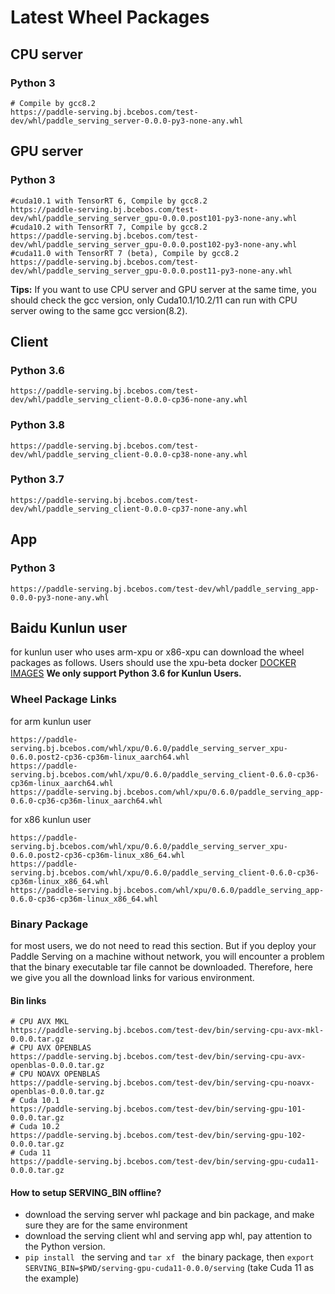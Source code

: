# Latest Wheel Packages

## CPU server
### Python 3
```
# Compile by gcc8.2
https://paddle-serving.bj.bcebos.com/test-dev/whl/paddle_serving_server-0.0.0-py3-none-any.whl
```

## GPU server
### Python 3
```
#cuda10.1 with TensorRT 6, Compile by gcc8.2
https://paddle-serving.bj.bcebos.com/test-dev/whl/paddle_serving_server_gpu-0.0.0.post101-py3-none-any.whl
#cuda10.2 with TensorRT 7, Compile by gcc8.2
https://paddle-serving.bj.bcebos.com/test-dev/whl/paddle_serving_server_gpu-0.0.0.post102-py3-none-any.whl
#cuda11.0 with TensorRT 7 (beta), Compile by gcc8.2
https://paddle-serving.bj.bcebos.com/test-dev/whl/paddle_serving_server_gpu-0.0.0.post11-py3-none-any.whl
```
**Tips:**  If you want to use CPU server and GPU server at the same time, you should check the gcc version,  only Cuda10.1/10.2/11 can run with CPU server owing to the same gcc version(8.2).

## Client

### Python 3.6
```
https://paddle-serving.bj.bcebos.com/test-dev/whl/paddle_serving_client-0.0.0-cp36-none-any.whl
```
### Python 3.8
```
https://paddle-serving.bj.bcebos.com/test-dev/whl/paddle_serving_client-0.0.0-cp38-none-any.whl
```
### Python 3.7
```
https://paddle-serving.bj.bcebos.com/test-dev/whl/paddle_serving_client-0.0.0-cp37-none-any.whl
```

## App
### Python 3
```
https://paddle-serving.bj.bcebos.com/test-dev/whl/paddle_serving_app-0.0.0-py3-none-any.whl
```

## Baidu Kunlun user
for kunlun user who uses arm-xpu or x86-xpu can download the wheel packages as follows. Users should use the xpu-beta docker [DOCKER IMAGES](./Docker_Images_CN.md) 
**We only support Python 3.6 for Kunlun Users.**

### Wheel Package Links

for arm kunlun user
```
https://paddle-serving.bj.bcebos.com/whl/xpu/0.6.0/paddle_serving_server_xpu-0.6.0.post2-cp36-cp36m-linux_aarch64.whl
https://paddle-serving.bj.bcebos.com/whl/xpu/0.6.0/paddle_serving_client-0.6.0-cp36-cp36m-linux_aarch64.whl
https://paddle-serving.bj.bcebos.com/whl/xpu/0.6.0/paddle_serving_app-0.6.0-cp36-cp36m-linux_aarch64.whl
```
 
for x86 kunlun user
``` 
https://paddle-serving.bj.bcebos.com/whl/xpu/0.6.0/paddle_serving_server_xpu-0.6.0.post2-cp36-cp36m-linux_x86_64.whl
https://paddle-serving.bj.bcebos.com/whl/xpu/0.6.0/paddle_serving_client-0.6.0-cp36-cp36m-linux_x86_64.whl
https://paddle-serving.bj.bcebos.com/whl/xpu/0.6.0/paddle_serving_app-0.6.0-cp36-cp36m-linux_x86_64.whl
```


### Binary Package
for most users, we do not need to read this section. But if you deploy your Paddle Serving on a machine without network, you will encounter a problem that the binary executable tar file cannot be downloaded. Therefore, here we give you all the download links for various environment.

#### Bin links
```
# CPU AVX MKL
https://paddle-serving.bj.bcebos.com/test-dev/bin/serving-cpu-avx-mkl-0.0.0.tar.gz
# CPU AVX OPENBLAS
https://paddle-serving.bj.bcebos.com/test-dev/bin/serving-cpu-avx-openblas-0.0.0.tar.gz
# CPU NOAVX OPENBLAS
https://paddle-serving.bj.bcebos.com/test-dev/bin/serving-cpu-noavx-openblas-0.0.0.tar.gz
# Cuda 10.1
https://paddle-serving.bj.bcebos.com/test-dev/bin/serving-gpu-101-0.0.0.tar.gz
# Cuda 10.2
https://paddle-serving.bj.bcebos.com/test-dev/bin/serving-gpu-102-0.0.0.tar.gz
# Cuda 11
https://paddle-serving.bj.bcebos.com/test-dev/bin/serving-gpu-cuda11-0.0.0.tar.gz
```

#### How to setup SERVING_BIN offline?

- download the serving server whl package and bin package, and make sure they are for the same environment
- download the serving client whl and serving app whl, pay attention to the Python version.
- `pip install ` the serving and `tar xf ` the binary package, then `export SERVING_BIN=$PWD/serving-gpu-cuda11-0.0.0/serving` (take Cuda 11 as the example)

